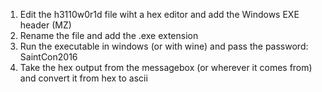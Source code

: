 1. Edit the h3110w0r1d file wiht a hex editor and add the Windows EXE header (MZ)
2. Rename the file and add the .exe extension
3. Run the executable in windows (or with wine) and pass the password: SaintCon2016
4. Take the hex output from the messagebox (or wherever it comes from) and convert it from hex to ascii
